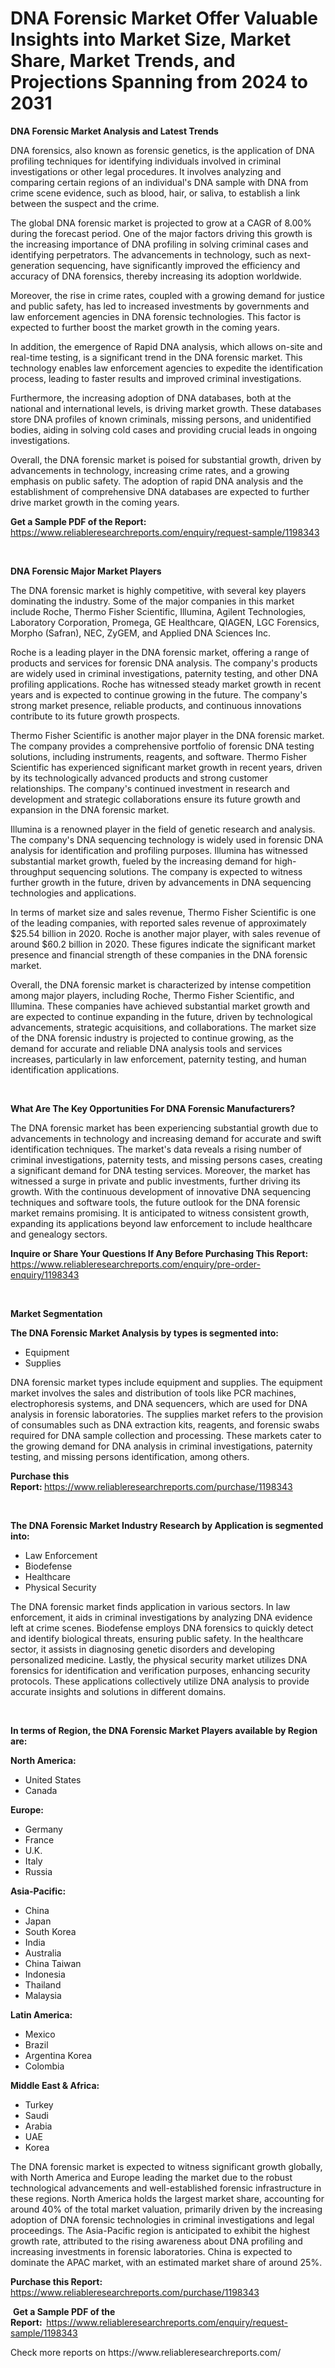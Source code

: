<p><h1>DNA Forensic Market Offer Valuable Insights into Market Size, Market Share, Market Trends, and Projections Spanning from 2024 to 2031</h1></p><p><strong>DNA Forensic Market Analysis and Latest Trends</strong></p>
<p><p>DNA forensics, also known as forensic genetics, is the application of DNA profiling techniques for identifying individuals involved in criminal investigations or other legal procedures. It involves analyzing and comparing certain regions of an individual's DNA sample with DNA from crime scene evidence, such as blood, hair, or saliva, to establish a link between the suspect and the crime.</p><p>The global DNA forensic market is projected to grow at a CAGR of 8.00% during the forecast period. One of the major factors driving this growth is the increasing importance of DNA profiling in solving criminal cases and identifying perpetrators. The advancements in technology, such as next-generation sequencing, have significantly improved the efficiency and accuracy of DNA forensics, thereby increasing its adoption worldwide.</p><p>Moreover, the rise in crime rates, coupled with a growing demand for justice and public safety, has led to increased investments by governments and law enforcement agencies in DNA forensic technologies. This factor is expected to further boost the market growth in the coming years.</p><p>In addition, the emergence of Rapid DNA analysis, which allows on-site and real-time testing, is a significant trend in the DNA forensic market. This technology enables law enforcement agencies to expedite the identification process, leading to faster results and improved criminal investigations.</p><p>Furthermore, the increasing adoption of DNA databases, both at the national and international levels, is driving market growth. These databases store DNA profiles of known criminals, missing persons, and unidentified bodies, aiding in solving cold cases and providing crucial leads in ongoing investigations.</p><p>Overall, the DNA forensic market is poised for substantial growth, driven by advancements in technology, increasing crime rates, and a growing emphasis on public safety. The adoption of rapid DNA analysis and the establishment of comprehensive DNA databases are expected to further drive market growth in the coming years.</p></p>
<p><strong>Get a Sample PDF of the Report:&nbsp;</strong> <a href="https://www.reliableresearchreports.com/enquiry/request-sample/1198343">https://www.reliableresearchreports.com/enquiry/request-sample/1198343</a></p>
<p>&nbsp;</p>
<p><strong>DNA Forensic Major Market Players</strong></p>
<p><p>The DNA forensic market is highly competitive, with several key players dominating the industry. Some of the major companies in this market include Roche, Thermo Fisher Scientific, Illumina, Agilent Technologies, Laboratory Corporation, Promega, GE Healthcare, QIAGEN, LGC Forensics, Morpho (Safran), NEC, ZyGEM, and Applied DNA Sciences Inc.</p><p>Roche is a leading player in the DNA forensic market, offering a range of products and services for forensic DNA analysis. The company's products are widely used in criminal investigations, paternity testing, and other DNA profiling applications. Roche has witnessed steady market growth in recent years and is expected to continue growing in the future. The company's strong market presence, reliable products, and continuous innovations contribute to its future growth prospects.</p><p>Thermo Fisher Scientific is another major player in the DNA forensic market. The company provides a comprehensive portfolio of forensic DNA testing solutions, including instruments, reagents, and software. Thermo Fisher Scientific has experienced significant market growth in recent years, driven by its technologically advanced products and strong customer relationships. The company's continued investment in research and development and strategic collaborations ensure its future growth and expansion in the DNA forensic market.</p><p>Illumina is a renowned player in the field of genetic research and analysis. The company's DNA sequencing technology is widely used in forensic DNA analysis for identification and profiling purposes. Illumina has witnessed substantial market growth, fueled by the increasing demand for high-throughput sequencing solutions. The company is expected to witness further growth in the future, driven by advancements in DNA sequencing technologies and applications.</p><p>In terms of market size and sales revenue, Thermo Fisher Scientific is one of the leading companies, with reported sales revenue of approximately $25.54 billion in 2020. Roche is another major player, with sales revenue of around $60.2 billion in 2020. These figures indicate the significant market presence and financial strength of these companies in the DNA forensic market.</p><p>Overall, the DNA forensic market is characterized by intense competition among major players, including Roche, Thermo Fisher Scientific, and Illumina. These companies have achieved substantial market growth and are expected to continue expanding in the future, driven by technological advancements, strategic acquisitions, and collaborations. The market size of the DNA forensic industry is projected to continue growing, as the demand for accurate and reliable DNA analysis tools and services increases, particularly in law enforcement, paternity testing, and human identification applications.</p></p>
<p>&nbsp;</p>
<p><strong>What Are The Key Opportunities For DNA Forensic Manufacturers?</strong></p>
<p><p>The DNA forensic market has been experiencing substantial growth due to advancements in technology and increasing demand for accurate and swift identification techniques. The market's data reveals a rising number of criminal investigations, paternity tests, and missing persons cases, creating a significant demand for DNA testing services. Moreover, the market has witnessed a surge in private and public investments, further driving its growth. With the continuous development of innovative DNA sequencing techniques and software tools, the future outlook for the DNA forensic market remains promising. It is anticipated to witness consistent growth, expanding its applications beyond law enforcement to include healthcare and genealogy sectors.</p></p>
<p><strong>Inquire or Share Your Questions If Any Before Purchasing This Report:</strong> <a href="https://www.reliableresearchreports.com/enquiry/pre-order-enquiry/1198343">https://www.reliableresearchreports.com/enquiry/pre-order-enquiry/1198343</a></p>
<p>&nbsp;</p>
<p><strong>Market Segmentation</strong></p>
<p><strong>The DNA Forensic Market Analysis by types is segmented into:</strong></p>
<p><ul><li>Equipment</li><li>Supplies</li></ul></p>
<p><p>DNA forensic market types include equipment and supplies. The equipment market involves the sales and distribution of tools like PCR machines, electrophoresis systems, and DNA sequencers, which are used for DNA analysis in forensic laboratories. The supplies market refers to the provision of consumables such as DNA extraction kits, reagents, and forensic swabs required for DNA sample collection and processing. These markets cater to the growing demand for DNA analysis in criminal investigations, paternity testing, and missing persons identification, among others.</p></p>
<p><strong>Purchase this Report:&nbsp;</strong><a href="https://www.reliableresearchreports.com/purchase/1198343">https://www.reliableresearchreports.com/purchase/1198343</a></p>
<p>&nbsp;</p>
<p><strong>The DNA Forensic Market Industry Research by Application is segmented into:</strong></p>
<p><ul><li>Law Enforcement</li><li>Biodefense</li><li>Healthcare</li><li>Physical Security</li></ul></p>
<p><p>The DNA forensic market finds application in various sectors. In law enforcement, it aids in criminal investigations by analyzing DNA evidence left at crime scenes. Biodefense employs DNA forensics to quickly detect and identify biological threats, ensuring public safety. In the healthcare sector, it assists in diagnosing genetic disorders and developing personalized medicine. Lastly, the physical security market utilizes DNA forensics for identification and verification purposes, enhancing security protocols. These applications collectively utilize DNA analysis to provide accurate insights and solutions in different domains.</p></p>
<p>&nbsp;</p>
<p><strong>In terms of Region, the DNA Forensic Market Players available by Region are:</strong></p>
<p>
    <p> <strong> North America: </strong>
        <ul>
            <li>United States</li>
            <li>Canada</li>
        </ul>
        </p> 
    <p> <strong> Europe: </strong>
        <ul>
            <li>Germany</li>
            <li>France</li>
            <li>U.K.</li>
            <li>Italy</li>
            <li>Russia</li>
        </ul>
        </p> 
    <p> <strong> Asia-Pacific: </strong>
        <ul>
            <li>China</li>
            <li>Japan</li>
            <li>South Korea</li>
            <li>India</li>
            <li>Australia</li>
            <li>China Taiwan</li>
            <li>Indonesia</li>
            <li>Thailand</li>
            <li>Malaysia</li>
        </ul>
        </p> 
    <p> <strong> Latin America: </strong>
        <ul>
            <li>Mexico</li>
            <li>Brazil</li>
            <li>Argentina Korea</li>
            <li>Colombia</li>
        </ul>
        </p> 
    <p> <strong> Middle East & Africa: </strong>
        <ul>
            <li>Turkey</li>
            <li>Saudi</li>
            <li>Arabia</li>
            <li>UAE</li>
            <li>Korea</li>
        </ul>
    </p>
    </p>
<p><p>The DNA forensic market is expected to witness significant growth globally, with North America and Europe leading the market due to the robust technological advancements and well-established forensic infrastructure in these regions. North America holds the largest market share, accounting for around 40% of the total market valuation, primarily driven by the increasing adoption of DNA forensic technologies in criminal investigations and legal proceedings. The Asia-Pacific region is anticipated to exhibit the highest growth rate, attributed to the rising awareness about DNA profiling and increasing investments in forensic laboratories. China is expected to dominate the APAC market, with an estimated market share of around 25%.</p></p>
<p><strong>Purchase this Report: </strong><a href="https://www.reliableresearchreports.com/purchase/1198343">https://www.reliableresearchreports.com/purchase/1198343</a></p>
<p>&nbsp;<strong>Get a Sample PDF of the Report:&nbsp;&nbsp;</strong><a href="https://www.reliableresearchreports.com/enquiry/request-sample/1198343">https://www.reliableresearchreports.com/enquiry/request-sample/1198343</a></p>
<p><strong></strong></p>
<p>Check more reports on https://www.reliableresearchreports.com/</p>
